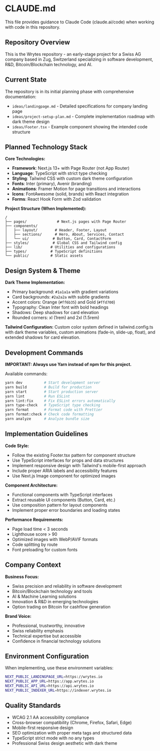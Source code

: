 # CLAUDE.md

This file provides guidance to Claude Code (claude.ai/code) when working with code in this repository.

## Repository Overview

This is the Wrytes repository - an early-stage project for a Swiss AG company based in Zug, Switzerland specializing in software development, R&D, Bitcoin/Blockchain technology, and AI.

## Current State

The repository is in its initial planning phase with comprehensive documentation:
- `ideas/landingpage.md` - Detailed specifications for company landing page
- `ideas/project-setup-plan.md` - Complete implementation roadmap with dark theme design
- `ideas/Footer.tsx` - Example component showing the intended code structure

## Planned Technology Stack

**Core Technologies:**
- **Framework**: Next.js 13+ with Page Router (not App Router)
- **Language**: TypeScript with strict type checking
- **Styling**: Tailwind CSS with custom dark theme configuration
- **Fonts**: Inter (primary), Avenir (branding)
- **Animations**: Framer Motion for page transitions and interactions
- **Icons**: FontAwesome (solid, brands) with React integration
- **Forms**: React Hook Form with Zod validation

**Project Structure (When Implemented):**
```
/
├── pages/              # Next.js pages with Page Router
├── components/
│   ├── layout/        # Header, Footer, Layout
│   ├── sections/      # Hero, About, Services, Contact
│   └── ui/           # Button, Card, ContactForm
├── styles/           # Global CSS and Tailwind config
├── lib/             # Utilities and configurations
├── types/           # TypeScript definitions
└── public/          # Static assets
```

## Design System & Theme

**Dark Theme Implementation:**
- Primary background: `#1a1a1a` with gradient variations
- Card backgrounds: `#2a2a2a` with subtle gradients
- Accent colors: Orange (`#ff6b35`) and Gold (`#ffd700`)
- Typography: Clean Inter font with bold headings
- Shadows: Deep shadows for card elevation
- Rounded corners: xl (1rem) and 2xl (1.5rem)

**Tailwind Configuration:**
Custom color system defined in tailwind.config.ts with dark theme variables, custom animations (fade-in, slide-up, float), and extended shadows for card elevation.

## Development Commands

**IMPORTANT: Always use Yarn instead of npm for this project.**

Available commands:
```bash
yarn dev          # Start development server
yarn build        # Build for production
yarn start        # Start production server
yarn lint         # Run ESLint
yarn lint:fix     # Fix ESLint errors automatically
yarn type-check   # TypeScript type checking
yarn format       # Format code with Prettier
yarn format:check # Check code formatting
yarn analyze      # Analyze bundle size
```

## Implementation Guidelines

**Code Style:**
- Follow the existing Footer.tsx pattern for component structure
- Use TypeScript interfaces for props and data structures
- Implement responsive design with Tailwind's mobile-first approach
- Include proper ARIA labels and accessibility features
- Use Next.js Image component for optimized images

**Component Architecture:**
- Functional components with TypeScript interfaces
- Extract reusable UI components (Button, Card, etc.)
- Use composition pattern for layout components
- Implement proper error boundaries and loading states

**Performance Requirements:**
- Page load time < 3 seconds
- Lighthouse score > 90
- Optimized images with WebP/AVIF formats
- Code splitting by route
- Font preloading for custom fonts

## Company Context

**Business Focus:**
- Swiss precision and reliability in software development
- Bitcoin/Blockchain technology and tools
- AI & Machine Learning solutions
- Innovation & R&D in emerging technologies
- Option trading on Bitcoin for cashflow generation

**Brand Voice:**
- Professional, trustworthy, innovative
- Swiss reliability emphasis
- Technical expertise but accessible
- Confidence in financial technology solutions

## Environment Configuration

When implementing, use these environment variables:
```bash
NEXT_PUBLIC_LANDINGPAGE_URL=https://wrytes.io
NEXT_PUBLIC_APP_URL=https://app.wrytes.io
NEXT_PUBLIC_API_URL=https://api.wrytes.io
NEXT_PUBLIC_INDEXER_URL=https://indexer.wrytes.io
```

## Quality Standards

- WCAG 2.1 AA accessibility compliance
- Cross-browser compatibility (Chrome, Firefox, Safari, Edge)
- Mobile-first responsive design
- SEO optimization with proper meta tags and structured data
- TypeScript strict mode with no any types
- Professional Swiss design aesthetic with dark theme